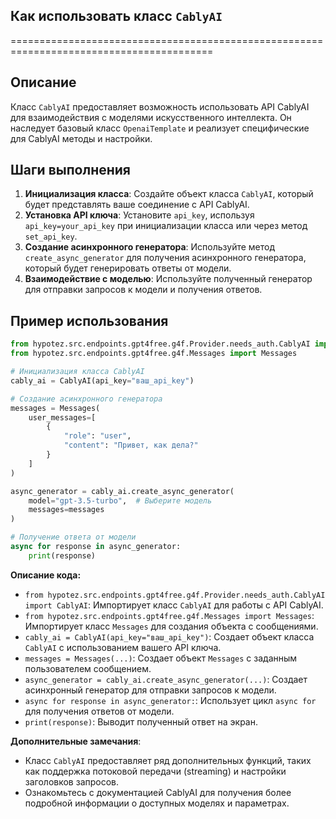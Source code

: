 ## Как использовать класс `CablyAI`
=========================================================================================

Описание
-------------------------
Класс `CablyAI` предоставляет возможность использовать API CablyAI для взаимодействия с моделями искусственного интеллекта. 
Он наследует базовый класс `OpenaiTemplate` и реализует специфические для CablyAI методы и настройки.

Шаги выполнения
-------------------------
1. **Инициализация класса**:  Создайте объект класса `CablyAI`, который будет представлять ваше соединение с API CablyAI.
2. **Установка API ключа**:  Установите `api_key`, используя `api_key=your_api_key` при инициализации класса или через метод `set_api_key`.
3. **Создание асинхронного генератора**:  Используйте метод `create_async_generator` для получения асинхронного генератора, который будет генерировать ответы от модели.
4. **Взаимодействие с моделью**:  Используйте полученный генератор для отправки запросов к модели и получения ответов. 

Пример использования
-------------------------

```python
from hypotez.src.endpoints.gpt4free.g4f.Provider.needs_auth.CablyAI import CablyAI
from hypotez.src.endpoints.gpt4free.g4f.Messages import Messages

# Инициализация класса CablyAI
cably_ai = CablyAI(api_key="ваш_api_key")

# Создание асинхронного генератора
messages = Messages(
    user_messages=[
        {
            "role": "user",
            "content": "Привет, как дела?"
        }
    ]
)

async_generator = cably_ai.create_async_generator(
    model="gpt-3.5-turbo",  # Выберите модель
    messages=messages
)

# Получение ответа от модели
async for response in async_generator:
    print(response)
```

**Описание кода:**

-  `from hypotez.src.endpoints.gpt4free.g4f.Provider.needs_auth.CablyAI import CablyAI`: Импортирует класс `CablyAI` для работы с API CablyAI.
-  `from hypotez.src.endpoints.gpt4free.g4f.Messages import Messages`: Импортирует класс `Messages` для создания объекта с сообщениями.
-  `cably_ai = CablyAI(api_key="ваш_api_key")`:  Создает объект класса `CablyAI` с использованием вашего API ключа.
-  `messages = Messages(...)`: Создает объект `Messages` с заданным пользователем сообщением.
-  `async_generator = cably_ai.create_async_generator(...)`:  Создает асинхронный генератор для отправки запросов к модели.
-  `async for response in async_generator:`:  Использует цикл `async for` для получения ответов от модели.
-  `print(response)`: Выводит полученный ответ на экран.

**Дополнительные замечания**:

-  Класс `CablyAI` предоставляет ряд дополнительных функций, таких как поддержка потоковой передачи (streaming) и настройки заголовков запросов. 
-  Ознакомьтесь с документацией CablyAI для получения более подробной информации о доступных моделях и параметрах.